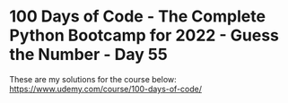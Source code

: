 # 100 Days of Code - The Complete Python Bootcamp for 2022 - Guess the Number - Day 55

These are my solutions for the course below:<br>
https://www.udemy.com/course/100-days-of-code/<br>